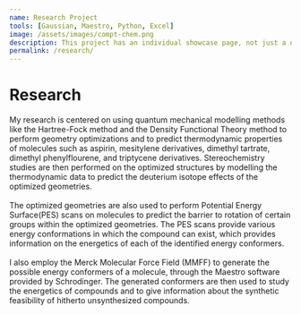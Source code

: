 ```yaml
---
name: Research Project
tools: [Gaussian, Maestro, Python, Excel]
image: /assets/images/compt-chem.png
description: This project has an individual showcase page, not just a direct link to the project site or repo. Now you have more space to describe your awesome project!
permalink: /research/
---
```



# **Research**

<div>
 My research is centered on using quantum mechanical modelling methods like the Hartree-Fock
 method and the Density Functional Theory method to perform geometry optimizations and to
 predict thermodynamic properties of molecules such as aspirin, mesitylene derivatives,
 dimethyl tartrate, dimethyl phenylflourene, and triptycene derivatives. Stereochemistry
 studies are then performed on the optimized structures by modelling the thermodynamic data
 to predict the deuterium isotope effects of the optimized geometries.
</div><br />
<div>
 The optimized geometries are also used to perform Potential Energy Surface(PES) scans
 on molecules to predict the barrier to rotation of certain groups within the optimized
 geometries. The PES scans provide various energy conformations in which the compound can
 exist, which provides information on the energetics of each of the identified energy conformers.
</div> <br />
<div>
I also employ the Merck Molecular Force Field (MMFF) to generate the possible energy conformers
of a molecule, through the Maestro software provided by Schrodinger. The generated conformers are then used to study the energetics of compounds and to give information about the synthetic feasibility of hitherto unsynthesized compounds.
 </div>
